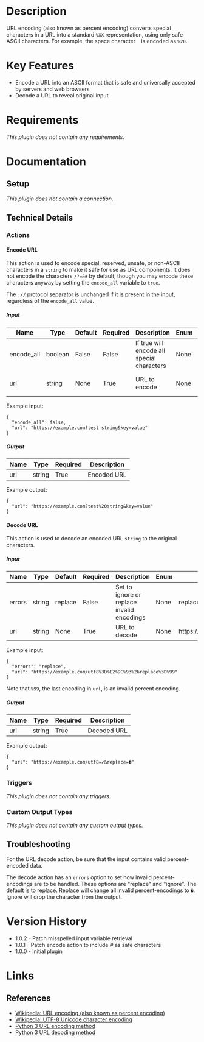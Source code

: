# Description

URL encoding (also known as percent encoding) converts special characters in a URL into a standard `%XX` representation, using only safe ASCII characters. For example, the space character ` ` is encoded as `%20`.

# Key Features

* Encode a URL into an ASCII format that is safe and universally accepted by servers and web browsers
* Decode a URL to reveal original input

# Requirements

_This plugin does not contain any requirements._

# Documentation

## Setup

_This plugin does not contain a connection._

## Technical Details

### Actions

#### Encode URL

This action is used to encode special, reserved, unsafe, or non-ASCII characters in a `string` to make it safe for use as URL components.
It does not encode the characters `/?=&#` by default, though you may encode these characters anyway by setting the `encode_all` variable to `true`.

The `://` protocol separator is unchanged if it is present in the input, regardless of the `encode_all` value.

##### Input

|Name|Type|Default|Required|Description|Enum|Example|
|----|----|-------|--------|-----------|----|-------|
|encode_all|boolean|False|False|If true will encode all special characters|None|True|
|url|string|None|True|URL to encode|None|https://example.com?test string&key=value|

Example input:

```
{
  "encode_all": false,
  "url": "https://example.com?test string&key=value"
}
```

##### Output

|Name|Type|Required|Description|
|----|----|--------|-----------|
|url|string|True|Encoded URL|

Example output:

```
{
  "url": "https://example.com?test%20string&key=value"
}
```

#### Decode URL

This action is used to decode an encoded URL `string` to the original characters.

##### Input

|Name|Type|Default|Required|Description|Enum|Example|
|----|----|-------|--------|-----------|----|-------|
|errors|string|replace|False|Set to ignore or replace invalid encodings|None|replace|
|url|string|None|True|URL to decode|None|https://example.com/utf8%3D%E2%9C%93%26replace%3D%99|

Example input:

```
{
  "errors": "replace",
  "url": "https://example.com/utf8%3D%E2%9C%93%26replace%3D%99"
}
```

Note that `%99`, the last encoding in `url`, is an invalid percent encoding.

##### Output

|Name|Type|Required|Description|
|----|----|--------|-----------|
|url|string|True|Decoded URL|

Example output:

```
{
  "url": "https://example.com/utf8=✓&replace=�"
}
```

### Triggers

_This plugin does not contain any triggers._

### Custom Output Types

_This plugin does not contain any custom output types._

## Troubleshooting

For the URL decode action, be sure that the input contains valid percent-encoded data.

The decode action has an `errors` option to set how invalid percent-encodings are to be handled.
These options are "replace" and "ignore". The default is to replace.
Replace will change all invalid percent-encodings to `�`.
Ignore will drop the character from the output.

# Version History

* 1.0.2 - Patch misspelled input variable retrieval
* 1.0.1 - Patch encode action to include # as safe characters
* 1.0.0 - Initial plugin

# Links

## References

* [Wikipedia: URL encoding (also known as percent encoding)](https://en.wikipedia.org/wiki/Percent-encoding)
* [Wikipedia: UTF-8 Unicode character encoding](https://en.wikipedia.org/wiki/UTF-8)
* [Python 3 URL encoding method](https://docs.python.org/3/library/urllib.parse.html#urllib.parse.quote)
* [Python 3 URL decoding method](https://docs.python.org/3/library/urllib.parse.html#urllib.parse.unquote)
